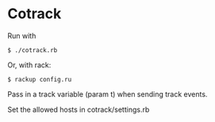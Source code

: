 Cotrack
=======

Run with

    $ ./cotrack.rb

Or, with rack:

    $ rackup config.ru

Pass in a track variable (param t) when sending track events.

Set the allowed hosts in cotrack/settings.rb
